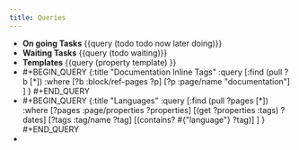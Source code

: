 ```yaml
---
title: Queries
---
```


- **On going Tasks** {{query (todo todo now later doing)}}
- **Waiting Tasks** {{query (todo waiting)}}
- **Templates** {{query (property template) }}
-
  #+BEGIN_QUERY
  {:title "Documentation Inline Tags"
     :query [:find (pull ?b [*])
         :where
         [?b :block/ref-pages ?p]
         [?p :page/name "documentation"]
     ]
  }
  #+END_QUERY
-
  #+BEGIN_QUERY
  {:title "Languages"
     :query [:find (pull ?pages [*])
         :where
         [?pages :page/properties ?properties]
         [(get ?properties :tags) ?dates]
         [?tags :tag/name ?tag]
         [(contains? #{"language"} ?tag)]
     ]
  }
  #+END_QUERY
-